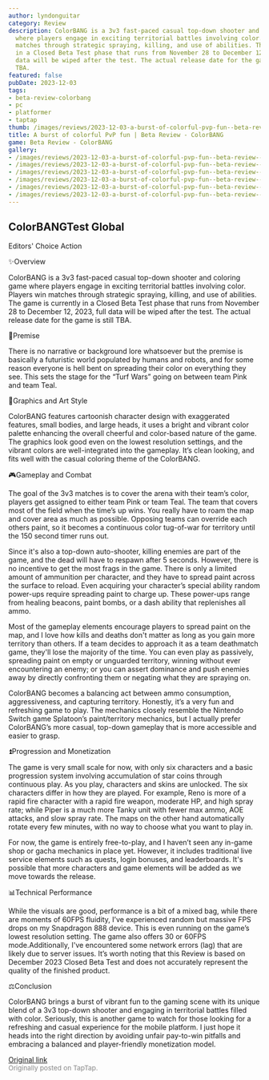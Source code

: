 ```yaml
---
author: lyndonguitar
category: Review
description: ColorBANG is a 3v3 fast-paced casual top-down shooter and coloring game
  where players engage in exciting territorial battles involving color. Players win
  matches through strategic spraying, killing, and use of abilities. The game is currently
  in a Closed Beta Test phase that runs from November 28 to December 12, 2023, full
  data will be wiped after the test. The actual release date for the game is still
  TBA.
featured: false
pubDate: 2023-12-03
tags:
- beta-review-colorbang
- pc
- platformer
- taptap
thumb: /images/reviews/2023-12-03-a-burst-of-colorful-pvp-fun--beta-review---colorbang-0.avif
title: A burst of colorful PvP fun | Beta Review - ColorBANG
game: Beta Review - ColorBANG
gallery:
- /images/reviews/2023-12-03-a-burst-of-colorful-pvp-fun--beta-review---colorbang-0.avif
- /images/reviews/2023-12-03-a-burst-of-colorful-pvp-fun--beta-review---colorbang-1.avif
- /images/reviews/2023-12-03-a-burst-of-colorful-pvp-fun--beta-review---colorbang-2.avif
- /images/reviews/2023-12-03-a-burst-of-colorful-pvp-fun--beta-review---colorbang-3.avif
- /images/reviews/2023-12-03-a-burst-of-colorful-pvp-fun--beta-review---colorbang-4.avif
- /images/reviews/2023-12-03-a-burst-of-colorful-pvp-fun--beta-review---colorbang-5.avif
---
```

ColorBANGTest Global
--
Editors' Choice
Action

✨Overview

ColorBANG is a 3v3 fast-paced casual top-down shooter and coloring game where players engage in exciting territorial battles involving color. Players win matches through strategic spraying, killing, and use of abilities. The game is currently in a Closed Beta Test phase that runs from November 28 to December 12, 2023, full data will be wiped after the test. The actual release date for the game is still TBA.

📖Premise

There is no narrative or background lore whatsoever but the premise is basically a futuristic world populated by humans and robots, and for some reason everyone is hell bent on spreading their color on everything they see. This sets the stage for the “Turf Wars” going on between team Pink and team Teal.

🎨Graphics and Art Style

ColorBANG features cartoonish character design with exaggerated features, small bodies, and large heads, it uses a bright and vibrant color palette enhancing the overall cheerful and color-based nature of the game. The graphics look good even on the lowest resolution settings, and the vibrant colors are well-integrated into the gameplay. It’s clean looking, and fits well with the casual coloring theme of the ColorBANG.

🎮Gameplay and Combat

The goal of the 3v3 matches is to cover the arena with their team’s color, players get assigned to either team Pink or team Teal. The team that covers most of the field when the time’s up wins. You really have to roam the map and cover area as much as possible. Opposing teams can override each others paint, so it becomes a continuous color tug-of-war for territory until the 150 second timer runs out.

Since it's also a top-down auto-shooter, killing enemies are part of the game, and the dead will have to respawn after 5 seconds. However, there is no incentive to get the most frags in the game. There is only a limited amount of ammunition per character, and they have to spread paint across the surface to reload. Even acquiring your character’s special ability random power-ups require spreading paint to charge up. These power-ups range from healing beacons, paint bombs, or a dash ability that replenishes all ammo.

Most of the gameplay elements encourage players to spread paint on the map, and I love how kills and deaths don't matter as long as you gain more territory than others. If a team decides to approach it as a team deathmatch game, they'll lose the majority of the time. You can even play as passively, spreading paint on empty or unguarded territory, winning without ever encountering an enemy; or you can assert dominance and push enemies away by directly confronting them or negating what they are spraying on.

ColorBANG becomes a balancing act between ammo consumption, aggressiveness, and capturing territory. Honestly, it’s a very fun and refreshing game to play. The mechanics closely resemble the Nintendo Switch game Splatoon’s paint/territory mechanics, but I actually prefer ColorBANG’s more casual, top-down gameplay that is more accessible and easier to grasp.

⏫Progression and Monetization

The game is very small scale for now, with only six characters and a basic progression system involving accumulation of star coins through continuous play. As you play, characters and skins are unlocked. The six characters differ in how they are played. For example, Reno is more of a rapid fire character with a rapid fire weapon, moderate HP, and high spray rate; while Piper is a much more Tanky unit with fewer max ammo, AOE attacks, and slow spray rate. The maps on the other hand automatically rotate every few minutes, with no way to choose what you want to play in.

For now, the game is entirely free-to-play, and I haven’t seen any in-game shop or gacha mechanics in place yet. However, it includes traditional live service elements such as quests, login bonuses, and leaderboards. It's possible that more characters and game elements will be added as we move towards the release.

📊Technical Performance

While the visuals are good, performance is a bit of a mixed bag, while there are moments of 60FPS fluidity, I’ve experienced random but massive FPS drops on my Snapdragon 888 device. This is even running on the game’s lowest resolution setting. The game also offers 30 or 60FPS mode.Additionally, I've encountered some network errors (lag) that are likely due to server issues. It’s worth noting that this Review is based on December 2023 Closed Beta Test and does not accurately represent the quality of the finished product.

⚖️Conclusion

ColorBANG brings a burst of vibrant fun to the gaming scene with its unique blend of a 3v3 top-down shooter and engaging in territorial battles filled with color. Seriously, this is another game to watch for those looking for a refreshing and casual experience for the mobile platform. I just hope it heads into the right direction by avoiding unfair pay-to-win pitfalls and embracing a balanced and player-friendly monetization model.

[Original link](https://www.taptap.io/post/6620927)<br><span style="font-size: 0.95em; color: #888;">Originally posted on TapTap.</span>
